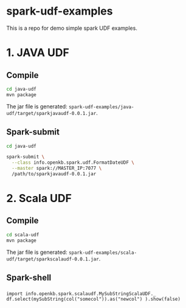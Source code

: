 # spark-udf-examples
This is a repo for demo simple spark UDF examples.

# 1. JAVA UDF
## Compile

```bash
cd java-udf
mvn package
```

The jar file is generated: `spark-udf-examples/java-udf/target/sparkjavaudf-0.0.1.jar`.

## Spark-submit

```bash
cd java-udf

spark-submit \
  --class info.openkb.spark.udf.FormatDateUDF \
  --master spark://MASTER_IP:7077 \
  /path/to/sparkjavaudf-0.0.1.jar
```

# 2. Scala UDF
## Compile

```bash
cd scala-udf
mvn package
```
The jar file is generated: `spark-udf-examples/scala-udf/target/sparkscalaudf-0.0.1.jar`.

## Spark-shell

###
```
import info.openkb.spark.scalaudf.MySubStringScalaUDF._
df.select(mySubString(col("somecol")).as("newcol") ).show(false)
```
